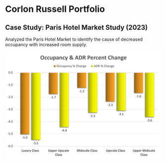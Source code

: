 # Corlon Russell Portfolio

## Case Study: Paris Hotel Market Study (2023)
Analyzed the Paris Hotel Market to identify the cause of decreased occupancy with increased room supply. 

![ADR Chart](Occ_ADR_Percent_class.png)
